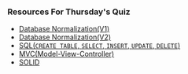 ### Resources For Thursday's Quiz

- [Database Normalization(V1)](http://www.studytonight.com/dbms/database-normalization.php)
- [Database Normalization(V2)](https://www.essentialsql.com/get-ready-to-learn-sql-database-normalization-explained-in-simple-english/)
- [SQL(`CREATE TABLE`, `SELECT`, `INSERT`, `UPDATE`, `DELETE`)](http://www.cheat-sheets.org/sites/sql.su/)
- [MVC(Model-View-Controller)](http://c2.com/cgi/wiki?ModelViewController)
- [SOLID](https://en.wikipedia.org/wiki/SOLID_(object-oriented_design))
